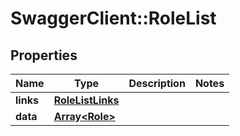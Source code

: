 # SwaggerClient::RoleList

## Properties
Name | Type | Description | Notes
------------ | ------------- | ------------- | -------------
**links** | [**RoleListLinks**](RoleListLinks.md) |  | 
**data** | [**Array&lt;Role&gt;**](Role.md) |  | 

